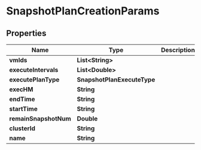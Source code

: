 

# SnapshotPlanCreationParams


## Properties

Name | Type | Description | Notes
------------ | ------------- | ------------- | -------------
**vmIds** | **List&lt;String&gt;** |  | 
**executeIntervals** | **List&lt;Double&gt;** |  | 
**executePlanType** | **SnapshotPlanExecuteType** |  | 
**execHM** | **String** |  |  [optional]
**endTime** | **String** |  |  [optional]
**startTime** | **String** |  | 
**remainSnapshotNum** | **Double** |  | 
**clusterId** | **String** |  | 
**name** | **String** |  | 



